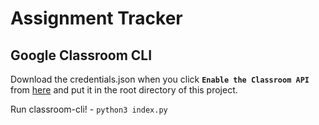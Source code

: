 # Assignment Tracker

## Google Classroom CLI

Download the credentials.json when you click **``Enable the Classroom API``** from [here](https://developers.google.com/classroom/quickstart/python#step_1_turn_on_the) and put it in the root directory of this project.
      
Run classroom-cli!
    - ``python3 index.py``
